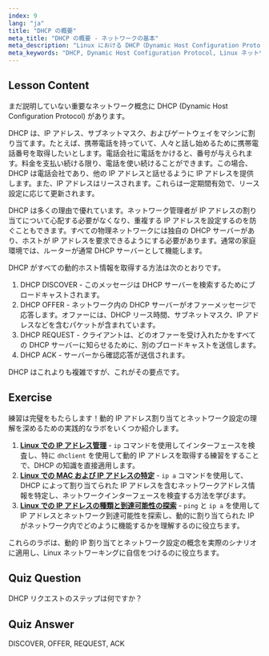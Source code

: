```yaml
---
index: 9
lang: "ja"
title: "DHCP の概要"
meta_title: "DHCP の概要 - ネットワークの基本"
meta_description: "Linux における DHCP（Dynamic Host Configuration Protocol）について学びましょう。DHCP が IP アドレスを割り当てる方法とその 4 段階のプロセスを理解します。Linux ネットワーキングの旅を始めましょう！"
meta_keywords: "DHCP, Dynamic Host Configuration Protocol, Linux ネットワーキング，IP アドレス，DHCP チュートリアル，初心者，ガイド"
---
```


## Lesson Content

まだ説明していない重要なネットワーク概念に DHCP (Dynamic Host Configuration Protocol) があります。

DHCP は、IP アドレス、サブネットマスク、およびゲートウェイをマシンに割り当てます。たとえば、携帯電話を持っていて、人々と話し始めるために携帯電話番号を取得したいとします。電話会社に電話をかけると、番号が与えられます。料金を支払い続ける限り、電話を使い続けることができます。この場合、DHCP は電話会社であり、他の IP アドレスと話せるように IP アドレスを提供します。また、IP アドレスはリースされます。これらは一定期間有効で、リース設定に応じて更新されます。

DHCP は多くの理由で優れています。ネットワーク管理者が IP アドレスの割り当てについて心配する必要がなくなり、重複する IP アドレスを設定するのを防ぐこともできます。すべての物理ネットワークには独自の DHCP サーバーがあり、ホストが IP アドレスを要求できるようにする必要があります。通常の家庭環境では、ルーターが通常 DHCP サーバーとして機能します。

DHCP がすべての動的ホスト情報を取得する方法は次のとおりです。

1. DHCP DISCOVER - このメッセージは DHCP サーバーを検索するためにブロードキャストされます。
2. DHCP OFFER - ネットワーク内の DHCP サーバーがオファーメッセージで応答します。オファーには、DHCP リース時間、サブネットマスク、IP アドレスなどを含むパケットが含まれています。
3. DHCP REQUEST - クライアントは、どのオファーを受け入れたかをすべての DHCP サーバーに知らせるために、別のブロードキャストを送信します。
4. DHCP ACK - サーバーから確認応答が送信されます。

DHCP はこれよりも複雑ですが、これがその要点です。

## Exercise

練習は完璧をもたらします！動的 IP アドレス割り当てとネットワーク設定の理解を深めるための実践的なラボをいくつか紹介します。

1. **[Linux での IP アドレス管理](https://labex.io/ja/labs/comptia-manage-ip-addressing-in-linux-592736)** - `ip` コマンドを使用してインターフェースを検査し、特に `dhclient` を使用して動的 IP アドレスを取得する練習をすることで、DHCP の知識を直接適用します。
2. **[Linux での MAC および IP アドレスの特定](https://labex.io/ja/labs/comptia-identify-mac-and-ip-addresses-in-linux-592731)** - `ip a` コマンドを使用して、DHCP によって割り当てられた IP アドレスを含むネットワークアドレス情報を特定し、ネットワークインターフェースを検査する方法を学びます。
3. **[Linux での IP アドレスの種類と到達可能性の探索](https://labex.io/ja/labs/comptia-explore-ip-address-types-and-reachability-in-linux-592780)** - `ping` と `ip a` を使用して IP アドレスとネットワーク到達可能性を探索し、動的に割り当てられた IP がネットワーク内でどのように機能するかを理解するのに役立ちます。

これらのラボは、動的 IP 割り当てとネットワーク設定の概念を実際のシナリオに適用し、Linux ネットワーキングに自信をつけるのに役立ちます。

## Quiz Question

DHCP リクエストのステップは何ですか？

## Quiz Answer

DISCOVER, OFFER, REQUEST, ACK
